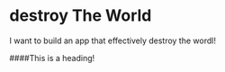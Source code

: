 # destroy The World
I want to build an app that effectively destroy the wordl!

####This is a heading!
